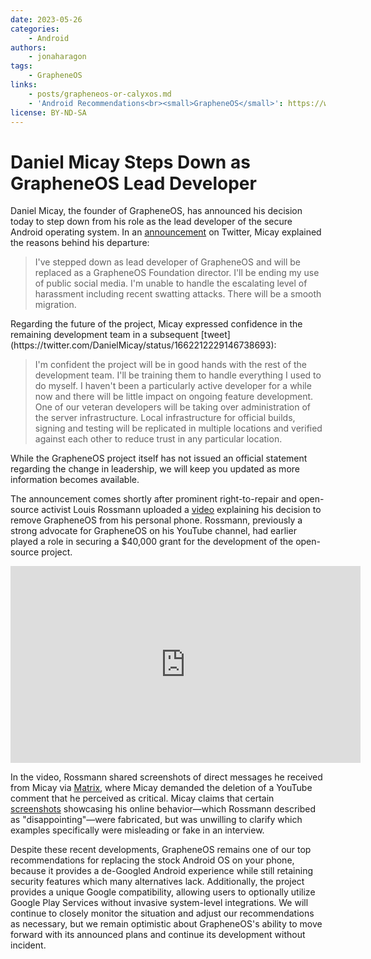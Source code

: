 ```yaml
---
date: 2023-05-26
categories:
    - Android
authors:
    - jonaharagon
tags:
    - GrapheneOS
links:
    - posts/grapheneos-or-calyxos.md
    - 'Android Recommendations<br><small>GrapheneOS</small>': https://www.privacyguides.org/en/android/#grapheneos
license: BY-ND-SA
---
```

# Daniel Micay Steps Down as GrapheneOS Lead Developer

Daniel Micay, the founder of GrapheneOS, has announced his decision today to step down from his role as the lead developer of the secure Android operating system. In an [announcement](https://twitter.com/DanielMicay/status/1662212227561308160) on Twitter, Micay explained the reasons behind his departure:

> I've stepped down as lead developer of GrapheneOS and will be replaced as a GrapheneOS Foundation director. I'll be ending my use of public social media. I'm unable to handle the escalating level of harassment including recent swatting attacks. There will be a smooth migration.

<!-- more -->Regarding the future of the project, Micay expressed confidence in the remaining development team in a subsequent [tweet](https://twitter.com/DanielMicay/status/1662212229146738693):

> I'm confident the project will be in good hands with the rest of the development team. I'll be training them to handle everything I used to do myself. I haven't been a particularly active developer for a while now and there will be little impact on ongoing feature development. One of our veteran developers will be taking over administration of the server infrastructure. Local infrastructure for official builds, signing and testing will be replicated in multiple locations and verified against each other to reduce trust in any particular location.

While the GrapheneOS project itself has not issued an official statement regarding the change in leadership, we will keep you updated as more information becomes available.

The announcement comes shortly after prominent right-to-repair and open-source activist Louis Rossmann uploaded a [video](https://invidious.privacyguides.net/watch?v=Dl1x1Dy-ej4) explaining his decision to remove GrapheneOS from his personal phone. Rossmann, previously a strong advocate for GrapheneOS on his YouTube channel, had earlier played a role in securing a $40,000 grant for the development of the open-source project.

<div class="yt-embed">
  <iframe width="560" height="315" src="https://invidious.privacyguides.net/embed/Dl1x1Dy-ej4?local=true" title="Why I deleted GrapheneOS" frameborder="0" allow="accelerometer; autoplay; clipboard-write; encrypted-media; gyroscope; picture-in-picture" allowfullscreen></iframe>
</div>

In the video, Rossmann shared screenshots of direct messages he received from Micay via [Matrix](https://www.privacyguides.org/en/real-time-communication/), where Micay demanded the deletion of a YouTube comment that he perceived as critical. Micay claims that certain [screenshots](https://invidious.privacyguides.net/watch?v=Dx7CZ-2Bajg) showcasing his online behavior—which Rossmann described as "disappointing"—were fabricated, but was unwilling to clarify which examples specifically were misleading or fake in an interview.

Despite these recent developments, GrapheneOS remains one of our top recommendations for replacing the stock Android OS on your phone, because it provides a de-Googled Android experience while still retaining security features which many alternatives lack. Additionally, the project provides a unique Google compatibility, allowing users to optionally utilize Google Play Services without invasive system-level integrations. We will continue to closely monitor the situation and adjust our recommendations as necessary, but we remain optimistic about GrapheneOS's ability to move forward with its announced plans and continue its development without incident.
